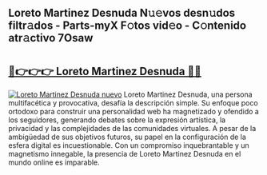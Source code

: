 ## Loreto Martinez Desnuda N𝚞𝚎vos desn𝚞dos filtr𝚊dos - Parts-myX F𝚘tos vid𝚎o - C𝚘ntenido atr𝚊ctivo 7Osaw

# <h2><a href="http://mb8tyb.tromn.icu/?c=Loreto+Martinez+Desnuda">🔗👉👉👉 Loreto Martinez Desnuda 🔗🔗</a></h2>

[![Loreto Martinez Desnuda nuevo](https://i.imgur.com/pEAQMta.gif)](http://mb8tyb.tromn.icu/?c=Loreto+Martinez+Desnuda)
Loreto Martinez Desnuda, una persona multifacética y provocativa, desafía la descripción simple. Su enfoque poco ortodoxo para construir una personalidad web ha magnetizado y ofendido a los seguidores, generando debates sobre la expresión artística, la privacidad y las complejidades de las comunidades virtuales. A pesar de la ambigüedad de sus objetivos futuros, su papel en la configuración de la esfera digital es incuestionable. Con un compromiso inquebrantable y un magnetismo innegable, la presencia de Loreto Martinez Desnuda en el mundo online es imparable.
